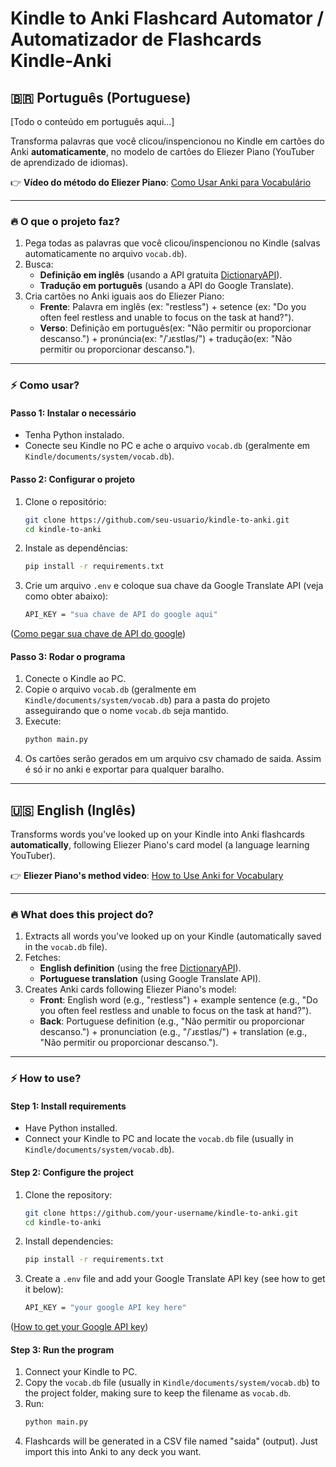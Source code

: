 # Kindle to Anki Flashcard Automator / Automatizador de Flashcards Kindle-Anki

<!-- Português -->
## 🇧🇷 Português (Portuguese)
[Todo o conteúdo em português aqui...]

Transforma palavras que você clicou/inspencionou no Kindle em cartões do Anki **automaticamente**, no modelo de cartões do Eliezer Piano (YouTuber de aprendizado de idiomas).  

👉 **Vídeo do método do Eliezer Piano**: [Como Usar Anki para Vocabulário](https://www.youtube.com/watch?v=akYH2dafutY&list=PLBb4O15oYCV2PkmQwk9dsGstU4ios7yHl&index=2)  

---  

### 🔥 **O que o projeto faz?**  
1. Pega todas as palavras que você clicou/inspencionou no Kindle (salvas automaticamente no arquivo `vocab.db`).  
2. Busca:  
   - **Definição em inglês** (usando a API gratuita [DictionaryAPI](https://dictionaryapi.dev/)).  
   - **Tradução em português** (usando a API do Google Translate).  
3. Cria cartões no Anki iguais aos do Eliezer Piano:  
   - **Frente**: Palavra em inglês (ex: "restless") + setence (ex: "Do you often feel restless and unable to focus on the task at hand?").  
   - **Verso**: Definição em português(ex: "Não permitir ou proporcionar descanso.") + pronúncia(ex: "/ˈɹɛstləs/") + tradução(ex: "Não permitir ou proporcionar descanso.").  

---  

### ⚡ **Como usar?**  

#### **Passo 1: Instalar o necessário**  
- Tenha Python instalado.  
- Conecte seu Kindle no PC e ache o arquivo `vocab.db` (geralmente em `Kindle/documents/system/vocab.db`).  

#### **Passo 2: Configurar o projeto**  
1. Clone o repositório:  
   ```bash
   git clone https://github.com/seu-usuario/kindle-to-anki.git
   cd kindle-to-anki
2. Instale as dependências:
    ```bash
    pip install -r requirements.txt 
3. Crie um arquivo `.env` e coloque sua chave da Google Translate API (veja como obter abaixo):
    ```bash
    API_KEY = "sua chave de API do google aqui"
([Como pegar sua chave de API do google](https://www.youtube.com/watch?v=zkJlZHsZbTQ))


#### **Passo 3: Rodar o programa**
1. Conecte o Kindle ao PC.
2. Copie o arquivo `vocab.db` (geralmente em `Kindle/documents/system/vocab.db`) para a pasta do projeto asseguirando que o nome `vocab.db` seja mantido.
3. Execute:
    ```bash
    python main.py
4. Os cartões serão gerados em um arquivo csv chamado de saida. Assim é só ir no anki e exportar para qualquer baralho.
---

<!-- English -->
## 🇺🇸 English (Inglês)

Transforms words you've looked up on your Kindle into Anki flashcards **automatically**, following Eliezer Piano's card model (a language learning YouTuber).  

👉 **Eliezer Piano's method video**: [How to Use Anki for Vocabulary](https://www.youtube.com/watch?v=akYH2dafutY&list=PLBb4O15oYCV2PkmQwk9dsGstU4ios7yHl&index=2)  

---  

### 🔥 **What does this project do?**  
1. Extracts all words you've looked up on your Kindle (automatically saved in the `vocab.db` file).  
2. Fetches:  
   - **English definition** (using the free [DictionaryAPI](https://dictionaryapi.dev/)).  
   - **Portuguese translation** (using Google Translate API).  
3. Creates Anki cards following Eliezer Piano's model:  
   - **Front**: English word (e.g., "restless") + example sentence (e.g., "Do you often feel restless and unable to focus on the task at hand?").  
   - **Back**: Portuguese definition (e.g., "Não permitir ou proporcionar descanso.") + pronunciation (e.g., "/ˈɹɛstləs/") + translation (e.g., "Não permitir ou proporcionar descanso.").  

---  

### ⚡ **How to use?**  

#### **Step 1: Install requirements**  
- Have Python installed.  
- Connect your Kindle to PC and locate the `vocab.db` file (usually in `Kindle/documents/system/vocab.db`).  

#### **Step 2: Configure the project**  
1. Clone the repository:  
   ```bash
   git clone https://github.com/your-username/kindle-to-anki.git
   cd kindle-to-anki
2. Install dependencies:
    ```bash
    pip install -r requirements.txt 
3. Create a `.env` file and add your Google Translate API key (see how to get it below):
    ```bash
    API_KEY = "your google API key here"
([How to get your Google API key](https://www.youtube.com/watch?v=zkJlZHsZbTQ))


#### **Step 3: Run the program**
1. Connect your Kindle to PC.
2. Copy the `vocab.db` file (usually in `Kindle/documents/system/vocab.db`) to the project folder, making sure to keep the filename as `vocab.db`.
3. Run:
    ```bash
    python main.py
4. Flashcards will be generated in a CSV file named "saida" (output). Just import this into Anki to any deck you want.

